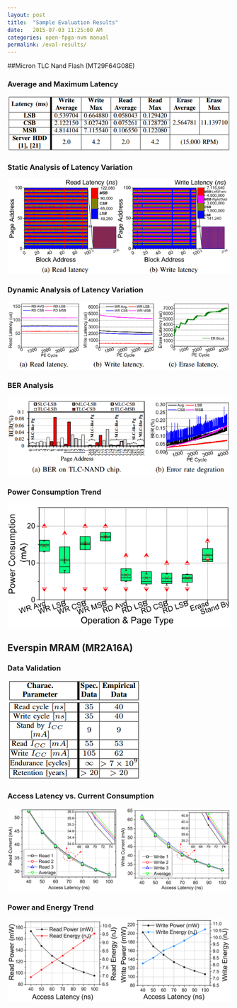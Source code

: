 ```yaml
---
layout: post
title:  "Sample Evaluation Results"
date:   2015-07-03 11:25:00 AM
categories: open-fpga-nvm manual
permalink: /eval-results/
---
```


##Micron TLC Nand Flash (MT29F64G08E)

### Average and Maximum Latency

![](/resource/image/flash_lat1.PNG)
 
### Static Analysis of Latency Variation

![](/resource/image/flash_lat2.PNG)
 
### Dynamic Analysis of Latency Variation

![](/resource/image/flash_lat3.PNG)

### BER Analysis 

![](/resource/image/flash_error.PNG)
 
### Power Consumption Trend

![](/resource/image/flash_pwr.PNG)

 
 
## Everspin MRAM (MR2A16A)

### Data Validation

![](/resource/image/mram_validation.PNG)
 
### Access Latency vs. Current Consumption
![](/resource/image/mram_current.PNG)
 
### Power and Energy Trend 
![](/resource/image/mram_pwreng.PNG)
 
 
     